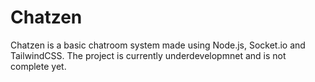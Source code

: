 # Chatzen
Chatzen is a basic chatroom system made using Node.js, Socket.io and TailwindCSS. The project is currently underdevelopmnet and is not complete yet.
